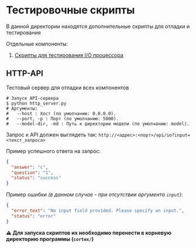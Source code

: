 # Тестировочные скрипты

В данной директории находятся дополнительные скрипты для отладки и тестирования

Отдельные компоненты:

1. [Скрипты для тестирования I/O процессора](io_processor/readme.md)

## HTTP-API

Тестовый сервер для отладки всех компонентов

```shell
# Запуск API-сервера
$ python http_server.py
# Аргументы:
#   --host : Хост (по умолчанию: 0.0.0.0).
#   --port, -p : Порт (по умолчанию: 5000).
#   --model-dir, -md : Путь к директории модели (по умолчанию: model).
```

Запрос к API должен выглядеть так: `http://<адрес>:<порт>/api/io?input=<текст_запроса>`

Пример успешного ответа на запрос:

```json
{
  "answer": "с",
  "question": "1",
  "status": "success"
}
```

Пример ошибки *(в данном случае - при отсутствии аргумента `input`)*:

```json
{
  "error_text": "No input field provided. Please specify an input.",
  "status": "error"
}
```

__⚠ Для запуска скриптов их необходимо перенести в корневую директорию программы (`cortex/`)__
